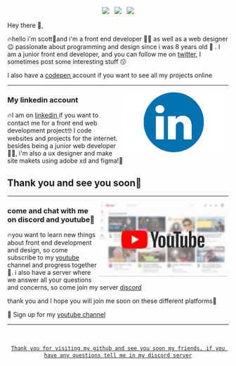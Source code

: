 

<p align='center' style="border-radius:50% , background-color: blue " >
<a href="https://twitter.com/notifications"><img height="30" src="https://github.com/WaylonWalker/WaylonWalker/blob/main/icon/twitter.png?raw=true"></a>&nbsp;&nbsp;
<a href="https://www.instagram.com/direct/t/340282366841710300949128181187242309149"><img height="30" src="https://github.com/WaylonWalker/WaylonWalker/blob/main/icon/instagram.jpg?raw=true"></a>&nbsp;&nbsp;
<a href="https://www.linkedin.com/in/sado-scott-950579229/"><img height="30" src="https://github.com/WaylonWalker/WaylonWalker/blob/main/icon/linkedin.png?raw=true"></a>
</p>

Hey there 👋,

🔥hello i'm scott🙋and i'm a front end developer 👨‍💻 as well as a web designer 😉 passionate about programming and design since i was 8 years old 🥲 . 
I am a junior front end developer, and you can follow me on  <a href="https://twitter.com/home?utm_source=homescreen&utm_medium=shortcut">twitter</a>, I sometimes post some interesting stuff 😗

I also have a <a href="https://codepen.io/dev-scott-the-reactor"> codepen </a> account if you want to see all my projects online

  ---
 
 <p>
  <img width="250" align='right' src="https://github.com/dev-scott/dev-scott/blob/b7993a8362f96ac4710eea7af74f0d9fb84d019f/linkedin-removebg-preview.png">
</p>
 
### My linkedin account

🔥I am on <a href="https://www.linkedin.com/in/sado-scott-950579229/"> linkedin </a> if you want to contact me for a front end web development project🤓
I code websites and projects for the internet. besides being a junior web developer👨‍💻, i'm also a ux designer and make site makets using adobe xd and figma!🎇

## Thank you and see you soon🙋

 ---


<p>
  <a href="https://www.youtube.com/channel/UCX13-QgrpQztMgP5XxiYM2w"><img width="300" align='right' src="https://github.com/dev-scott/dev-scott/blob/9bbd789dc16507e7fc671e161dbafd29127c457d/youtube.jfif"></a>
</p>

### come and chat with me on discord and youtube🌱

🔥you want to learn new things about front end development and design, so come subscribe to my <a href="https://www.youtube.com/channel/UCX13-QgrpQztMgP5XxiYM2w/about"> youtube  </a>  channel and progress together🤩.
i also have a server where we answer all your questions and concerns, so come join my server <a href="https://discord.gg/Hh7ubzCR">  discord </a>

thank you and I hope you will join me soon on these different platforms🙋




💌 Sign up for my [youtube channel](https://www.youtube.com/channel/UCX13-QgrpQztMgP5XxiYM2w/featured)

---


<div align="center">
	<br>
	<a href="https://discord.gg/Hh7ubzCR">
		
	Thank you for visiting my github and see you soon my friends, if you have any questions tell me in my discord server
</div>



